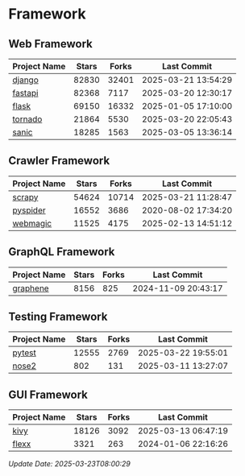 # Framework

## Web Framework
| Project Name | Stars | Forks | Last Commit |
| ------------ | ----- | ----- | ----------- |
| [django](https://github.com/django/django) | 82830 | 32401 | 2025-03-21 13:54:29 |
| [fastapi](https://github.com/fastapi/fastapi) | 82368 | 7117 | 2025-03-20 12:30:17 |
| [flask](https://github.com/pallets/flask) | 69150 | 16332 | 2025-01-05 17:10:00 |
| [tornado](https://github.com/tornadoweb/tornado) | 21864 | 5530 | 2025-03-20 22:05:43 |
| [sanic](https://github.com/sanic-org/sanic) | 18285 | 1563 | 2025-03-05 13:36:14 |

## Crawler Framework
| Project Name | Stars | Forks | Last Commit |
| ------------ | ----- | ----- | ----------- |
| [scrapy](https://github.com/scrapy/scrapy) | 54624 | 10714 | 2025-03-21 11:28:47 |
| [pyspider](https://github.com/binux/pyspider) | 16552 | 3686 | 2020-08-02 17:34:20 |
| [webmagic](https://github.com/code4craft/webmagic) | 11525 | 4175 | 2025-02-13 14:51:12 |

## GraphQL Framework
| Project Name | Stars | Forks | Last Commit |
| ------------ | ----- | ----- | ----------- |
| [graphene](https://github.com/graphql-python/graphene) | 8156 | 825 | 2024-11-09 20:43:17 |

## Testing Framework
| Project Name | Stars | Forks | Last Commit |
| ------------ | ----- | ----- | ----------- |
| [pytest](https://github.com/pytest-dev/pytest) | 12555 | 2769 | 2025-03-22 19:55:01 |
| [nose2](https://github.com/nose-devs/nose2) | 802 | 131 | 2025-03-11 13:27:07 |

## GUI Framework
| Project Name | Stars | Forks | Last Commit |
| ------------ | ----- | ----- | ----------- |
| [kivy](https://github.com/kivy/kivy) | 18126 | 3092 | 2025-03-13 06:47:19 |
| [flexx](https://github.com/flexxui/flexx) | 3321 | 263 | 2024-01-06 22:16:26 |

*Update Date: 2025-03-23T08:00:29*